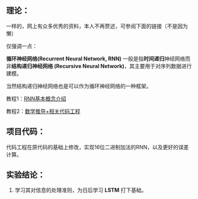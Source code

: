 ## 理论：

一样的，网上有众多优秀的资料，本人不再赘述，可参阅下面的链接（不是因为懒）

仅强调一点：

**循环神经网络(Recurrent Neural Network, RNN)** 一般是指**时间递归**神经网络而非**结构递归神经网络 (Recursive Neural Network)**，其主要用于对序列数据进行建模。

当然结构递归神经网络也是可以作为循环神经网络的一种框架。

教程1：[RNN基本概念介绍](https://blog.csdn.net/beiye_/article/details/123526075)

教程2：[数学推导+相关代码工程](https://blog.csdn.net/qq_43601378/article/details/124540267)

## 项目代码：

代码工程在原代码的基础上修改，实现16位二进制加法的RNN，以及更好的误差计算。

## 实验结论：

1. 学习其对信息的处理准则，为日后学习 **LSTM** 打下基础。
